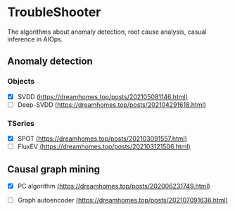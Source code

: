 # TroubleShooter
The algorithms about anomaly detection, root cause analysis, casual inference in AIOps.
## Anomaly detection

### Objects
- [x] SVDD [(https://dreamhomes.top/posts/202105081146.html)](https://dreamhomes.top/posts/202105081146.html)
- [ ] Deep-SVDD [(https://dreamhomes.top/posts/202104291618.html)](https://dreamhomes.top/posts/202104291618.html)

### TSeries
- [x] SPOT [(https://dreamhomes.top/posts/202103091557.html)](https://dreamhomes.top/posts/202103091557.html)
- [ ] FluxEV [(https://dreamhomes.top/posts/202103121506.html)](https://dreamhomes.top/posts/202103121506.html)
## Causal graph mining
- [x] PC algorithm [(https://dreamhomes.top/posts/202006231749.html)](https://dreamhomes.top/posts/202006231749.html)
- [ ] Graph autoencoder [(https://dreamhomes.top/posts/202107091636.html)](https://dreamhomes.top/posts/202107091636.html)


